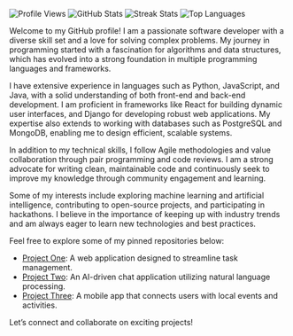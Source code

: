 ![Profile Views](https://komarev.com/ghpvc/?username=rebecabednarwolf678)
![GitHub Stats](https://github-readme-stats.vercel.app/api?username=rebecabednarwolf678&show_icons=true&theme=radical)
![Streak Stats](https://github-readme-streak-stats.herokuapp.com/?user=rebecabednarwolf678&theme=radical)
![Top Languages](https://github-readme-stats.vercel.app/api/top-langs/?username=rebecabednarwolf678&layout=compact&theme=radical)

Welcome to my GitHub profile! I am a passionate software developer with a diverse skill set and a love for solving complex problems. My journey in programming started with a fascination for algorithms and data structures, which has evolved into a strong foundation in multiple programming languages and frameworks.

I have extensive experience in languages such as Python, JavaScript, and Java, with a solid understanding of both front-end and back-end development. I am proficient in frameworks like React for building dynamic user interfaces, and Django for developing robust web applications. My expertise also extends to working with databases such as PostgreSQL and MongoDB, enabling me to design efficient, scalable systems.

In addition to my technical skills, I follow Agile methodologies and value collaboration through pair programming and code reviews. I am a strong advocate for writing clean, maintainable code and continuously seek to improve my knowledge through community engagement and learning.

Some of my interests include exploring machine learning and artificial intelligence, contributing to open-source projects, and participating in hackathons. I believe in the importance of keeping up with industry trends and am always eager to learn new technologies and best practices.

Feel free to explore some of my pinned repositories below:

- [Project One](https://github.com/rebecabednarwolf678/project-one): A web application designed to streamline task management.
- [Project Two](https://github.com/rebecabednarwolf678/project-two): An AI-driven chat application utilizing natural language processing.
- [Project Three](https://github.com/rebecabednarwolf678/project-three): A mobile app that connects users with local events and activities.

Let’s connect and collaborate on exciting projects!
